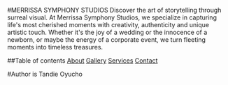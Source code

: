 #MERRISSA SYMPHONY STUDIOS
Discover the art of storytelling through surreal visual. At Merrissa Symphony Studios, we specialize in capturing life's most cherished moments with creativity, authenticity and unique artistic touch. Whether it's the joy of a wedding or the innocence of a newborn, or maybe the energy of a corporate event, we turn fleeting moments into timeless treasures.

##Table of contents
[About](#About)
[Gallery](#Gallery)
[Services](#Services)
[Contact](#Contact)

#Author is Tandie Oyucho
